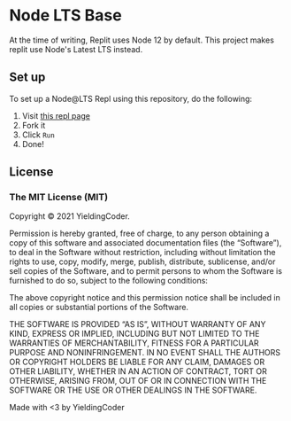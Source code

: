 # Node LTS Base
At the time of writing, Replit uses Node 12 by default. This project makes replit use Node's Latest LTS instead.

## Set up
To set up a Node@LTS Repl using this repository, do the following:
1. Visit [this repl page](https://replit.com/@YieldingCoder/Node-LTS-Base?v=1)
2. Fork it
3. Click `Run`
4. Done!

## License
### The MIT License (MIT)
Copyright © 2021 YieldingCoder.

Permission is hereby granted, free of charge, to any person obtaining a copy of this software and associated documentation files (the “Software”), to deal in the Software without restriction, including without limitation the rights to use, copy, modify, merge, publish, distribute, sublicense, and/or sell copies of the Software, and to permit persons to whom the Software is furnished to do so, subject to the following conditions:

The above copyright notice and this permission notice shall be included in all copies or substantial portions of the Software.

THE SOFTWARE IS PROVIDED “AS IS”, WITHOUT WARRANTY OF ANY KIND, EXPRESS OR IMPLIED, INCLUDING BUT NOT LIMITED TO THE WARRANTIES OF MERCHANTABILITY, FITNESS FOR A PARTICULAR PURPOSE AND NONINFRINGEMENT. IN NO EVENT SHALL THE AUTHORS OR COPYRIGHT HOLDERS BE LIABLE FOR ANY CLAIM, DAMAGES OR OTHER LIABILITY, WHETHER IN AN ACTION OF CONTRACT, TORT OR OTHERWISE, ARISING FROM, OUT OF OR IN CONNECTION WITH THE SOFTWARE OR THE USE OR OTHER DEALINGS IN THE SOFTWARE.

Made with <3 by YieldingCoder